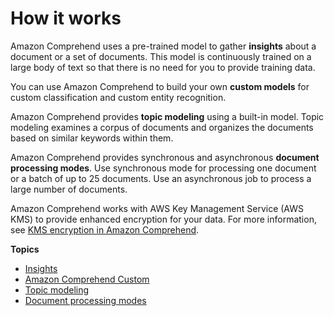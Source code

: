 # How it works<a name="how-it-works"></a>

Amazon Comprehend uses a pre\-trained model to gather **insights** about a document or a set of documents\. This model is continuously trained on a large body of text so that there is no need for you to provide training data\. 

You can use Amazon Comprehend to build your own **custom models** for custom classification and custom entity recognition\. 

Amazon Comprehend provides **topic modeling** using a built\-in model\. Topic modeling examines a corpus of documents and organizes the documents based on similar keywords within them\.

Amazon Comprehend provides synchronous and asynchronous **document processing modes**\. Use synchronous mode for processing one document or a batch of up to 25 documents\. Use an asynchronous job to process a large number of documents\.

Amazon Comprehend works with AWS Key Management Service \(AWS KMS\) to provide enhanced encryption for your data\. For more information, see [KMS encryption in Amazon Comprehend](kms-in-comprehend.md)\.



**Topics**
+ [Insights](concepts-insights.md)
+ [Amazon Comprehend Custom](concepts-custom.md)
+ [Topic modeling](topic-modeling.md)
+ [Document processing modes](concepts-processing-modes.md)